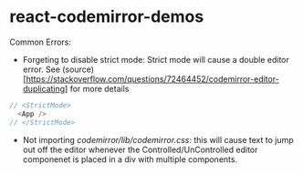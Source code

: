 # react-codemirror-demos

Common Errors:

- Forgeting to disable strict mode: Strict mode will cause a double editor error. See (source)[https://stackoverflow.com/questions/72464452/codemirror-editor-duplicating] for more details

```javascript
// <StrictMode>
  <App />
// </StrictMode>
```

- Not importing _codemirror/lib/codemirror.css_: this will cause text to jump out off the editor whenever the Controlled/UnControlled editor componenet is placed in a div with multiple components.
